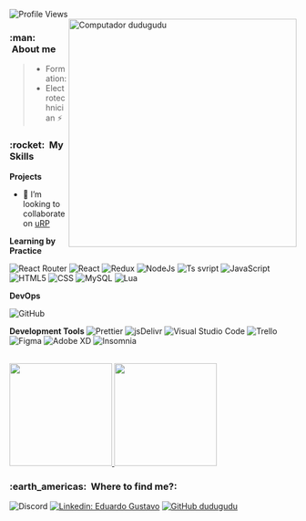 ![Profile Views](https://komarev.com/ghpvc/?username=dudugudu&color=7C3138&style=flat-square)
<img src="https://raw.githubusercontent.com/MicaelliMedeiros/micaellimedeiros/master/image/computer-illustration.png" min-width="400px" max-width="400px" width="400px" align="right" alt="Computador dudugudu">




<h3> :man: &nbsp;About me</h3>

>- Formation:
  >- Electrotechnician ⚡

<h3> :rocket: &nbsp;My Skills </h3>

**Projects**

  - 👯 I’m looking to collaborate on [uRP](https://github.com/Underground-Roleplay/framework) 
  
**Learning by Practice**

  ![React Router](https://img.shields.io/badge/-React%20Router-222222?style=flat&logo=ReactRouter)
  ![React](https://img.shields.io/badge/-React-222222?style=flat&logo=react)
  ![Redux](https://img.shields.io/badge/-React-222222?style=flat&logo=Redux)
  ![NodeJs](https://img.shields.io/badge/-NodeJs-222222?style=flat&logo=Node.js)
  ![Ts svript](https://img.shields.io/badge/-TypeScript-222222?style=flat&logo=ts-node)
  ![JavaScript](https://img.shields.io/badge/-JavaScript-222222?style=flat&logo=javascript)
  ![HTML5](https://img.shields.io/badge/-HTML5-222222?style=flat&logo=HTML5)
  ![CSS](https://img.shields.io/badge/-CSS-222222?style=flat&logo=CSS3&logoColor=1572B6)
  ![MySQL](https://img.shields.io/badge/-MySQL-222222?style=flat&logo=mysql)
  ![Lua](https://img.shields.io/badge/-.Lua-222222?style=flat&logo=lua)

**DevOps**

  ![GitHub](https://img.shields.io/badge/-GitHub-222222?style=flat&logo=github)
 
**Development Tools**
 ![Prettier](https://img.shields.io/badge/-React-222222?style=flat&logo=Prettier)
  ![jsDelivr](https://img.shields.io/badge/-React-222222?style=flat&logo=jsDelivr)
  ![Visual Studio Code](https://img.shields.io/badge/-Visual%20Studio%20Code-222222?style=flat&logo=visual-studio-code&logoColor=007ACC)
  ![Trello](https://img.shields.io/badge/-Trello-222222?style=flat&logo=trello&logoColor=007ACC)
  ![Figma](https://img.shields.io/badge/-Figma-222222?style=flat&logo=figma&logoColor=007ACC)
  ![Adobe XD](https://img.shields.io/badge/-Adobe%20XD-222222?style=flat&logo=adobe-xd&logoColor=007ACC)
  ![Insomnia](https://img.shields.io/badge/-Insomnia-222222?style=flat&logo=insomnia)

<br/>

<a href="https://github.com/dudugudu">
  <img height="180em" src="https://github-readme-stats.vercel.app/api?username=dudugudu&theme=onedark&show_icons=true" />
</a>
<a href="https://github.com/dudugudu">
  <img height="180em" src="https://github-readme-stats.vercel.app/api/top-langs/?username=dudugudu&theme=onedark&show_icons=true" />
</a>


<h3> :earth_americas: &nbsp;Where to find me?: </h3> 

  
  
  
![Discord](https://img.shields.io/badge/-🐶🅳🆄🅳🆄🆉🅴🅸🆁🅰🐶%208823-222222?style=flat&logo=Discord)
[![Linkedin: Eduardo Gustavo](https://img.shields.io/badge/-Eduardo%20Gustavo-blue?style=?style=flat&logo=Linkedin&logoColor=white&link=https://www.linkedin.com/in/eduardo-gustavo-da-silva-rodrigues-830a07225/)](https://www.linkedin.com/in/eduardo-gustavo-da-silva-rodrigues-830a07225/)
[![GitHub dudugudu]( https://img.shields.io/github/followers/dudugudu?label=follow&style=social)](https://github.com/dudugudu/)
